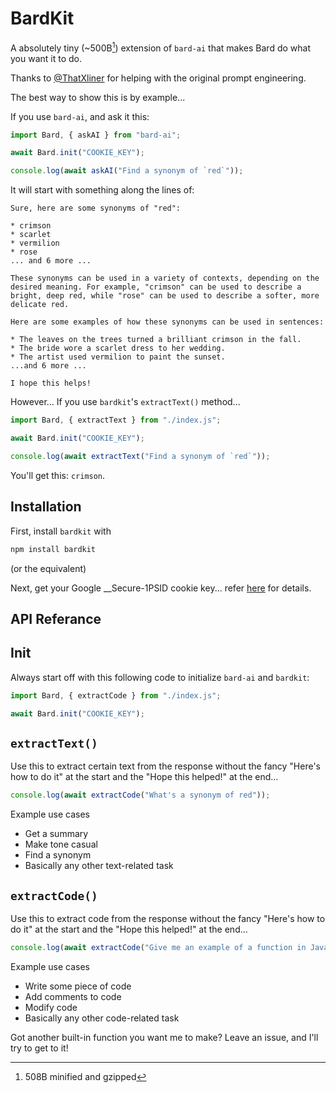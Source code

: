 # BardKit

A absolutely tiny (~500B[^1]) extension of `bard-ai` that makes Bard do what you want it to do.

Thanks to [@ThatXliner](https://www.github.com/thatxliner) for helping with the original prompt engineering.

[^1]: 508B minified and gzipped

The best way to show this is by example...

If you use `bard-ai`, and ask it this:

```javascript
import Bard, { askAI } from "bard-ai";

await Bard.init("COOKIE_KEY");

console.log(await askAI("Find a synonym of `red`"));
```

It will start with something along the lines of:

```
Sure, here are some synonyms of "red":

* crimson
* scarlet
* vermilion
* rose
... and 6 more ...

These synonyms can be used in a variety of contexts, depending on the desired meaning. For example, "crimson" can be used to describe a bright, deep red, while "rose" can be used to describe a softer, more delicate red.

Here are some examples of how these synonyms can be used in sentences:

* The leaves on the trees turned a brilliant crimson in the fall.
* The bride wore a scarlet dress to her wedding.
* The artist used vermilion to paint the sunset.
...and 6 more ...

I hope this helps!
```

However...
If you use `bardkit`'s `extractText()` method...

```javascript
import Bard, { extractText } from "./index.js";

await Bard.init("COOKIE_KEY");

console.log(await extractText("Find a synonym of `red`"));
```

You'll get this: `crimson`.

## Installation

First, install `bardkit` with

```bash
npm install bardkit
```

(or the equivalent)

Next, get your Google \_\_Secure-1PSID cookie key... refer [here](https://github.com/EvanZhouDev/bard-ai#obtaining-authentication) for details.

## API Referance

## Init

Always start off with this following code to initialize `bard-ai` and `bardkit`:

```javascript
import Bard, { extractCode } from "./index.js";

await Bard.init("COOKIE_KEY");
```

## `extractText()`
Use this to extract certain text from the response without the fancy "Here's how to do it" at the start and the "Hope this helped!" at the end...

```javascript
console.log(await extractCode("What's a synonym of red"));
```

Example use cases
- Get a summary
- Make tone casual
- Find a synonym
- Basically any other text-related task

## `extractCode()`
Use this to extract code from the response without the fancy "Here's how to do it" at the start and the "Hope this helped!" at the end...

```javascript
console.log(await extractCode("Give me an example of a function in Javascript"));
```

Example use cases
- Write some piece of code
- Add comments to code
- Modify code
- Basically any other code-related task

Got another built-in function you want me to make? Leave an issue, and I'll try to get to it!
